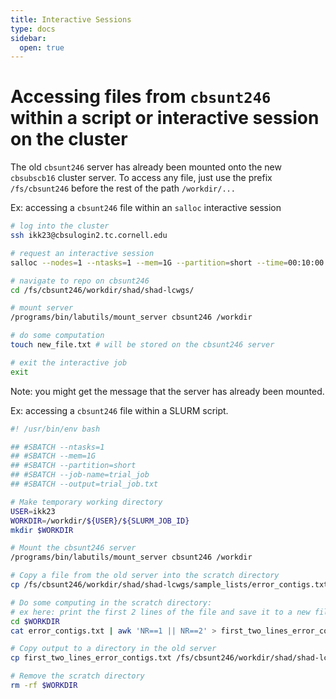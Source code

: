 ```yaml
---
title: Interactive Sessions
type: docs
sidebar:
  open: true
---
```


# Accessing files from `cbsunt246` within a script or interactive session on the cluster

The old `cbsunt246` server has already been mounted onto the new
`cbsubscb16` cluster server. To access any file, just use the prefix
`/fs/cbsunt246` before the rest of the path `/workdir/...`

Ex: accessing a `cbsunt246` file within an `salloc` interactive session

``` bash
# log into the cluster
ssh ikk23@cbsulogin2.tc.cornell.edu

# request an interactive session
salloc --nodes=1 --ntasks=1 --mem=1G --partition=short --time=00:10:00

# navigate to repo on cbsunt246
cd /fs/cbsunt246/workdir/shad/shad-lcwgs/

# mount server
/programs/bin/labutils/mount_server cbsunt246 /workdir

# do some computation
touch new_file.txt # will be stored on the cbsunt246 server

# exit the interactive job
exit
```

Note: you might get the message that the server has already been
mounted.

Ex: accessing a `cbsunt246` file within a SLURM script.

```bash {filename="trial_job.sh"}
#! /usr/bin/env bash

## #SBATCH --ntasks=1
## #SBATCH --mem=1G
## #SBATCH --partition=short
## #SBATCH --job-name=trial_job
## #SBATCH --output=trial_job.txt

# Make temporary working directory
USER=ikk23
WORKDIR=/workdir/${USER}/${SLURM_JOB_ID}
mkdir $WORKDIR

# Mount the cbsunt246 server
/programs/bin/labutils/mount_server cbsunt246 /workdir

# Copy a file from the old server into the scratch directory
cp /fs/cbsunt246/workdir/shad/shad-lcwgs/sample_lists/error_contigs.txt $WORKDIR

# Do some computing in the scratch directory: 
# ex here: print the first 2 lines of the file and save it to a new file
cd $WORKDIR
cat error_contigs.txt | awk 'NR==1 || NR==2' > first_two_lines_error_contigs.txt

# Copy output to a directory in the old server
cp first_two_lines_error_contigs.txt /fs/cbsunt246/workdir/shad/shad-lcwgs/

# Remove the scratch directory
rm -rf $WORKDIR
```
